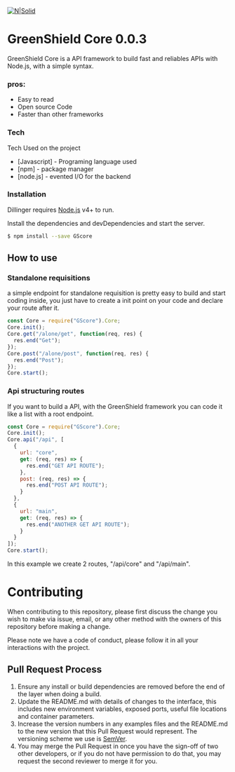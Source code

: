 [![N|Solid](https://avatars3.githubusercontent.com/u/60478234?s=64&v=4)](https://nodesource.com/products/nsolid)
# GreenShield Core 0.0.3
GreenShield Core is a API framework to build fast and reliables APIs with Node.js, with a simple syntax.

### pros:
  - Easy to read
  - Open source Code
  - Faster than other frameworks

### Tech
Tech Used on the project
* [Javascript] - Programing language used
* [npm] - package manager
* [node.js] - evented I/O for the backend


### Installation

Dillinger requires [Node.js](https://nodejs.org/) v4+ to run.

Install the dependencies and devDependencies and start the server.

```sh
$ npm install --save GScore
```
## How to use
### Standalone requisitions
a simple endpoint for standalone requisition is pretty easy to build and start coding inside, you just have to create a init point on your code and declare your route after it.
```javascript 
const Core = require("GScore").Core;
Core.init();
Core.get("/alone/get", function(req, res) {
  res.end("Get");
});
Core.post("/alone/post", function(req, res) {
  res.end("Post");
});
Core.start();

```
### Api structuring routes
If you want to build a API, with the GreenShield framework you can code it like a list with a root endpoint. 
```javascript 
const Core = require("GScore").Core;
Core.init();
Core.api("/api", [
  {
    url: "core",
    get: (req, res) => {
      res.end("GET API ROUTE");
    },
    post: (req, res) => {
      res.end("POST API ROUTE");
    }
  },
  {
    url: "main",
    get: (req, res) => {
      res.end("ANOTHER GET API ROUTE");
    }
  }
]);
Core.start();
```
In this example we create 2 routes, "/api/core" and "/api/main".

# Contributing

When contributing to this repository, please first discuss the change you wish to make via issue,
email, or any other method with the owners of this repository before making a change. 

Please note we have a code of conduct, please follow it in all your interactions with the project.

## Pull Request Process

1. Ensure any install or build dependencies are removed before the end of the layer when doing a 
   build.
2. Update the README.md with details of changes to the interface, this includes new environment 
   variables, exposed ports, useful file locations and container parameters.
3. Increase the version numbers in any examples files and the README.md to the new version that this
   Pull Request would represent. The versioning scheme we use is [SemVer](http://semver.org/).
4. You may merge the Pull Request in once you have the sign-off of two other developers, or if you 
   do not have permission to do that, you may request the second reviewer to merge it for you.

